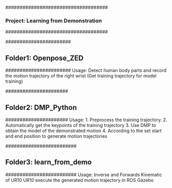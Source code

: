 ####################################
### Project: Learning from Demonstration ###
####################################

#######################
## Folder1: Openpose_ZED ##
#######################
Usage: Detect human body parts and record the motion trajectory of the right wrist
             (Get training trajectory for model training)

######################
## Folder2: DMP_Python ##
######################
Usage: 1. Preprocess the training trajectory. 
            2. Automatically get the keypoints of the training trajectory
            3. Use DMP to obtain the model of the demonstrated motion
            4. According to the set start and end position to generate motion trajectories

#########################
## Folder3: learn_from_demo ##
#########################
Usage:  Inverse and Forwards Kinematic of UR10 
             UR10 execute the generated motion trajectory in ROS Gazebo

